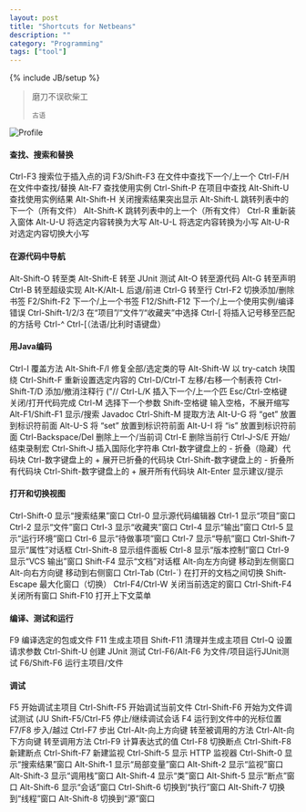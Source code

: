 ```yaml
---
layout: post
title: "Shortcuts for Netbeans"
description: ""
category: "Programming"
tags: ["tool"]
---
```


{% include JB/setup %}

<blockquote>
	<p>磨刀不误砍柴工</p>
	<small>古语</small>
</blockquote>


![Profile](http://4.bp.blogspot.com/-SeL9EHvb3nk/UYoQLhNPKSI/AAAAAAAAA6o/CnvhGkfdAzk/s320/1911488.png)

#### 查找、搜索和替换

Ctrl-F3 搜索位于插入点的词
F3/Shift-F3 在文件中查找下一个/上一个
Ctrl-F/H 在文件中查找/替换
Alt-F7 查找使用实例
Ctrl-Shift-P 在项目中查找
Alt-Shift-U 查找使用实例结果
Alt-Shift-H 关闭搜索结果突出显示
Alt-Shift-L 跳转列表中的下一个（所有文件）
Alt-Shift-K 跳转列表中的上一个（所有文件）
Ctrl-R 重新装入窗体
Alt-U-U 将选定内容转换为大写
Alt-U-L 将选定内容转换为小写
Alt-U-R 对选定内容切换大小写

#### 在源代码中导航

Alt-Shift-O 转至类
Alt-Shift-E  转至 JUnit 测试
Alt-O 转至源代码
Alt-G 转至声明
Ctrl-B 转至超级实现
Alt-K/Alt-L 后退/前进
Ctrl-G 转至行
Ctrl-F2  切换添加/删除书签
F2/Shift-F2  下一个/上一个书签
F12/Shift-F12 下一个/上一个使用实例/编译错误
Ctrl-Shift-1/2/3 在“项目”/“文件”/“收藏夹”中选择
Ctrl-[ 将插入记号移至匹配的方括号
Ctrl-^ Ctrl-[（法语/比利时语键盘）

#### 用Java编码

Ctrl-I 覆盖方法
Alt-Shift-F/I 修复全部/选定类的导
Alt-Shift-W 以 try-catch 块围绕
Ctrl-Shift-F 重新设置选定内容的
Ctrl-D/Ctrl-T 左移/右移一个制表符
Ctrl-Shift-T/D 添加/撤消注释行 ("//
Ctrl-L/K 插入下一个/上一个匹
Esc/Ctrl-空格键 关闭/打开代码完成
Ctrl-M 选择下一个参数
Shift-空格键 输入空格，不展开缩写
Alt-F1/Shift-F1 显示/搜索 Javadoc
Ctrl-Shift-M  提取方法
Alt-U-G 将 “get” 放置到标识符前面
Alt-U-S 将 “set” 放置到标识符前面
Alt-U-I 将 “is” 放置到标识符前面
Ctrl-Backspace/Del 删除上一个/当前词
Ctrl-E 删除当前行
Ctrl-J-S/E 开始/结束录制宏
Ctrl-Shift-J  插入国际化字符串
Ctrl-数字键盘上的 - 折叠（隐藏）代码块
Ctrl-数字键盘上的 + 展开已折叠的代码块
Ctrl-Shift-数字键盘上的 - 折叠所有代码块
Ctrl-Shift-数字键盘上的 + 展开所有代码块
Alt-Enter 显示建议/提示

#### 打开和切换视图

Ctrl-Shift-0 显示“搜索结果”窗口
Ctrl-0 显示源代码编辑器
Ctrl-1 显示“项目”窗口
Ctrl-2 显示“文件”窗口
Ctrl-3 显示“收藏夹”窗口
Ctrl-4 显示“输出”窗口
Ctrl-5 显示“运行环境”窗口
Ctrl-6 显示“待做事项”窗口
Ctrl-7 显示“导航”窗口
Ctrl-Shift-7 显示“属性”对话框
Ctrl-Shift-8 显示组件面板
Ctrl-8 显示“版本控制”窗口
Ctrl-9 显示“VCS 输出”窗口
Shift-F4 显示“文档”对话框
Alt-向左方向键 移动到左侧窗口
Alt-向右方向键 移动到右侧窗口
Ctrl-Tab (Ctrl-`) 在打开的文档之间切换
Shift-Escape 最大化窗口（切换）
Ctrl-F4/Ctrl-W 关闭当前选定的窗口
Ctrl-Shift-F4 关闭所有窗口
Shift-F10 打开上下文菜单

#### 编译、测试和运行

F9 编译选定的包或文件
F11 生成主项目
Shift-F11 清理并生成主项目
Ctrl-Q 设置请求参数
Ctrl-Shift-U 创建 JUnit 测试
Ctrl-F6/Alt-F6 为文件/项目运行JUnit测试
F6/Shift-F6 运行主项目/文件

#### 调试

F5 开始调试主项目
Ctrl-Shift-F5 开始调试当前文件
Ctrl-Shift-F6 开始为文件调试测试 (JU
Shift-F5/Ctrl-F5 停止/继续调试会话
F4 运行到文件中的光标位置
F7/F8 步入/越过
Ctrl-F7 步出
Ctrl-Alt-向上方向键 转至被调用的方法
Ctrl-Alt-向下方向键 转至调用方法
Ctrl-F9 计算表达式的值
Ctrl-F8 切换断点
Ctrl-Shift-F8 新建断点
Ctrl-Shift-F7 新建监视
Ctrl-Shift-5 显示 HTTP 监视器
Ctrl-Shift-0 显示“搜索结果”窗口
Alt-Shift-1 显示“局部变量”窗口
Alt-Shift-2 显示“监视”窗口
Alt-Shift-3 显示“调用栈”窗口
Alt-Shift-4 显示“类”窗口
Alt-Shift-5 显示“断点”窗口
Alt-Shift-6 显示“会话”窗口
Ctrl-Shift-6 切换到“执行”窗口
Alt-Shift-7 切换到“线程”窗口
Alt-Shift-8 切换到“源”窗口 


